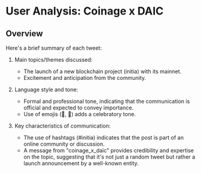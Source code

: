 # User Analysis: Coinage x DAIC

## Overview

Here's a brief summary of each tweet:

1. Main topics/themes discussed:
   - The launch of a new blockchain project (initia) with its mainnet.
   - Excitement and anticipation from the community.

2. Language style and tone:
   - Formal and professional tone, indicating that the communication is official and expected to convey importance.
   - Use of emojis (🚀, 🚀) adds a celebratory tone.

3. Key characteristics of communication:
   - The use of hashtags (#initia) indicates that the post is part of an online community or discussion.
   - A message from "coinage_x_daic" provides credibility and expertise on the topic, suggesting that it's not just a random tweet but rather a launch announcement by a well-known entity.